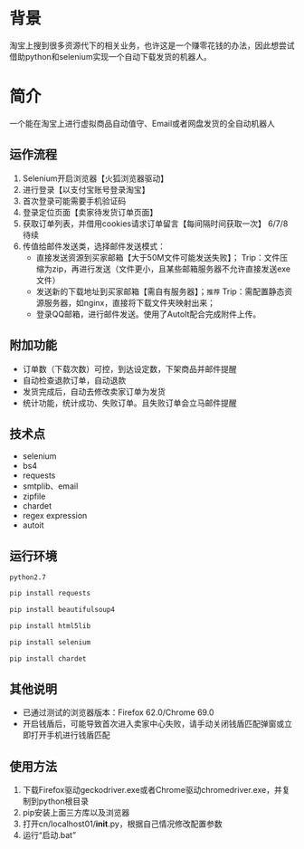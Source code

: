 # 背景
淘宝上搜到很多资源代下的相关业务，也许这是一个赚零花钱的办法，因此想尝试借助python和selenium实现一个自动下载发货的机器人。

# 简介
一个能在淘宝上进行虚拟商品自动值守、Email或者网盘发货的全自动机器人

## 运作流程
1. Selenium开启浏览器【火狐浏览器驱动】
2. 进行登录【以支付宝账号登录淘宝】
3. 首次登录可能需要手机验证码
4. 登录定位页面【卖家待发货订单页面】
5. 获取订单列表，并借用cookies请求订单留言【每间隔时间获取一次】
6/7/8 待续
9. 传值给邮件发送类，选择邮件发送模式：
    * 直接发送资源到买家邮箱【大于50M文件可能发送失败】；
    Trip：文件压缩为zip，再进行发送（文件更小，且某些邮箱服务器不允许直接发送exe文件）
    * 发送新的下载地址到买家邮箱【需自有服务器】；`推荐`
    Trip：需配置静态资源服务器，如nginx，直接将下载文件夹映射出来；
    * 登录QQ邮箱，进行邮件发送。使用了AutoIt配合完成附件上传。

## 附加功能
* 订单数（下载次数）可控，到达设定数，下架商品并邮件提醒
* 自动检查退款订单，自动退款
* 发货完成后，自动去修改卖家订单为发货
* 统计功能，统计成功、失败订单。且失败订单会立马邮件提醒

## 技术点
* selenium
* bs4
* requests
* smtplib、email
* zipfile
* chardet
* regex expression
* autoit

## 运行环境
`python2.7`

```bash
pip install requests
```
```bash
pip install beautifulsoup4
```
```bash
pip install html5lib
```
```bash
pip install selenium
```
```bash
pip install chardet
```

## 其他说明
* 已通过测试的浏览器版本：Firefox 62.0/Chrome 69.0
* 开启钱盾后，可能导致首次进入卖家中心失败，请手动关闭钱盾匹配弹窗或立即打开手机进行钱盾匹配

## 使用方法
1. 下载Firefox驱动geckodriver.exe或者Chrome驱动chromedriver.exe，并复制到python根目录
2. pip安装上面三方库以及浏览器
3. 打开cn/localhost01/__init__.py，根据自己情况修改配置参数
4. 运行“启动.bat”
